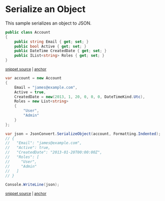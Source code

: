 # Serialize an Object

This sample serializes an object to JSON.

<!-- snippet: SerializeObjectTypes -->
<a id='snippet-serializeobjecttypes'></a>
```cs
public class Account
{
    public string Email { get; set; }
    public bool Active { get; set; }
    public DateTime CreatedDate { get; set; }
    public IList<string> Roles { get; set; }
}
```
<sup><a href='/src/Tests/Documentation/Samples/Serializer/SerializeObject.cs#L7-L17' title='Snippet source file'>snippet source</a> | <a href='#snippet-serializeobjecttypes' title='Start of snippet'>anchor</a></sup>
<!-- endSnippet -->

<!-- snippet: SerializeObjectUsage -->
<a id='snippet-serializeobjectusage'></a>
```cs
var account = new Account
{
    Email = "james@example.com",
    Active = true,
    CreatedDate = new(2013, 1, 20, 0, 0, 0, DateTimeKind.Utc),
    Roles = new List<string>
    {
        "User",
        "Admin"
    }
};

var json = JsonConvert.SerializeObject(account, Formatting.Indented);
// {
//   "Email": "james@example.com",
//   "Active": true,
//   "CreatedDate": "2013-01-20T00:00:00Z",
//   "Roles": [
//     "User",
//     "Admin"
//   ]
// }

Console.WriteLine(json);
```
<sup><a href='/src/Tests/Documentation/Samples/Serializer/SerializeObject.cs#L22-L49' title='Snippet source file'>snippet source</a> | <a href='#snippet-serializeobjectusage' title='Start of snippet'>anchor</a></sup>
<!-- endSnippet -->
